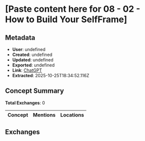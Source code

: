 # \[Paste content here for 08 - 02 - How to Build Your SelfFrame\]

## Metadata

- **User**: undefined
- **Created**: undefined
- **Updated**: undefined
- **Exported**: undefined
- **Link**: [ChatGPT](undefined)
- **Extracted**: 2025-10-25T18:34:52.116Z

## Concept Summary

**Total Exchanges**: 0

| Concept | Mentions | Locations |
|---------|----------|----------|

## Exchanges

